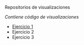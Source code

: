 Repositorios de visualizaciones

*Contiene código de visualizaciones*

+ [Ejercicio 1](/Ej.1/esquema.html)
+ Ejercicio 2
+ Ejercicio 3

